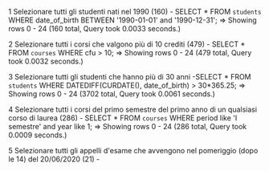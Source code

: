 
1 Selezionare tutti gli studenti nati nel 1990 (160)
    - SELECT * FROM `students` WHERE date_of_birth BETWEEN '1990-01-01' and '1990-12-31';
      => Showing rows 0 - 24 (160 total, Query took 0.0033 seconds.)

2 Selezionare tutti i corsi che valgono più di 10 crediti (479)
    - SELECT * FROM `courses` WHERE cfu > 10;
      => Showing rows 0 - 24 (479 total, Query took 0.0032 seconds.)

3 Selezionare tutti gli studenti che hanno più di 30 anni
      -SELECT * FROM `students` WHERE DATEDIFF(CURDATE(), date_of_birth) > 30*365.25;
        => Showing rows 0 - 24 (3702 total, Query took 0.0061 seconds.)

4 Selezionare tutti i corsi del primo semestre del primo anno di un qualsiasi corso di laurea (286)
    - SELECT * FROM `courses` WHERE period like 'I semestre' and year like 1;
      => Showing rows 0 - 24 (286 total, Query took 0.0009 seconds.)

5 Selezionare tutti gli appelli d'esame che avvengono nel pomeriggio (dopo le 14) del 20/06/2020 (21)
    -
 